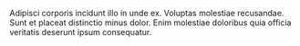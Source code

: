 Adipisci corporis incidunt illo in unde ex. Voluptas molestiae recusandae. Sunt et placeat distinctio minus dolor. Enim molestiae doloribus quia officia veritatis deserunt ipsum consequatur.